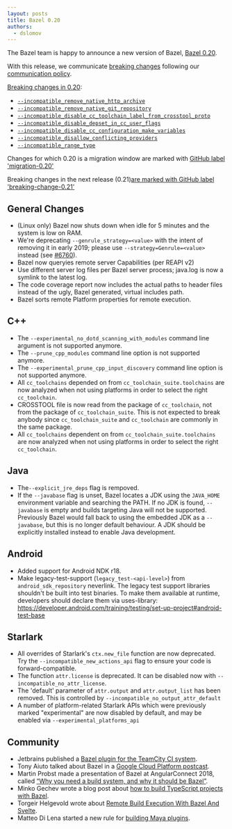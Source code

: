 ```yaml
---
layout: posts
title: Bazel 0.20
authors:
  - dslomov
---
```


The Bazel team is happy to announce a new version of Bazel, [Bazel 0.20](https://github.com/bazelbuild/bazel/releases/tag/0.20.0).

With this release, we communicate [breaking changes](https://docs.google.com/document/d/1Dj5PBLmPVg9ZyApm4GobM3y-mDgY3mVaqpRVttOe-ZQ/)
following our [communication policy](https://docs.google.com/document/d/1q5GGRxKrF_mnwtaPKI487P8OdDRh2nN7jX6U-FXnHL0/).

[Breaking changes in 0.20](https://github.com/bazelbuild/bazel/issues?q=is%3Aissue+label%3Abreaking-change-0.20):

  - [`--incompatible_remove_native_http_archive`](https://github.com/bazelbuild/bazel/issues/6570)
  - [`--incompatible_remove_native_git_repository`](https://github.com/bazelbuild/bazel/issues/6569)
  - [`--incompatible_disable_cc_toolchain_label_from_crosstool_proto`](https://github.com/bazelbuild/bazel/issues/6434)
  - [`--incompatible_disable_depset_in_cc_user_flags`](https://github.com/bazelbuild/bazel/issues/6384)
  - [`--incompatible_disable_cc_configuration_make_variables`](https://github.com/bazelbuild/bazel/issues/6381)
  - [`--incompatible_disallow_conflicting_providers`](https://github.com/bazelbuild/bazel/issues/5902)
  - [`--incompatible_range_type`](https://github.com/bazelbuild/bazel/issues/5264)

Changes for which 0.20 is a migration window are marked with [GitHub label 'migration-0.20'](https://github.com/bazelbuild/bazel/issues?q=is%3Aissue+label%3Amigration-0.20)
 
Breaking changes in the next release (0.21)[are marked with GitHub label 'breaking-change-0.21'](https://github.com/bazelbuild/bazel/issues?q=is%3Aissue+label%3Abreaking-change-0.21)

## General Changes

  - (Linux only) Bazel now shuts down when idle for 5 minutes and the system
    is low on RAM.
  - We're deprecating `--genrule_strategy=<value>` with the intent of removing it in early 2019; please use `--strategy=Genrule=<value>` instead
    (see [#6760](https://github.com/bazelbuild/bazel/issues/6760)).
  - Bazel now queryies remote server Capabilities (per REAPI v2)
  - Use different server log files per Bazel server process; java.log
    is now a symlink to the latest log.
  - The code coverage report now includes the actual paths to header
    files instead of the ugly, Bazel generated, virtual includes path.
  - Bazel sorts remote Platform properties for remote execution. 

## C++

  - The `--experimental_no_dotd_scanning_with_modules` command line argument is not supported anymore.
  - The `--prune_cpp_modules` command line option is not supported anymore.
  - The `--experimental_prune_cpp_input_discovery` command line option is not supported anymore.
  - All `cc_toolchains` depended on from `cc_toolchain_suite.toolchains` are now analyzed when not using
    platforms in order to select the right `cc_toolchain`.
  - CROSSTOOL file is now read from the package of `cc_toolchain`, not from
    the package of `cc_toolchain_suite`. This is not expected to break anybody since
    `cc_toolchain_suite` and `cc_toolchain` are commonly in the same package.
  - All `cc_toolchains` dependent on from `cc_toolchain_suite.toolchains` are now analyzed when not using
    platforms in order to select the right `cc_toolchain`.
    
## Java

  - The`--explicit_jre_deps` flag is rempoved.
  - If the `--javabase` flag is unset, Bazel locates a JDK using the `JAVA_HOME` environment variable 
    and searching the PATH. If no JDK is found, `--javabase` is empty and builds targeting Java
    will not be supported. Previously Bazel would fall back to using the embedded  JDK as a `--javabase`,
    but this is no longer default behaviour. A JDK should be explicitly installed instead to enable Java development.

## Android

  - Added support for Android NDK r18.
  - Make legacy-test-support (`legacy_test-<api-level>`) from
    `android_sdk_repository` neverlink. The legacy test support
    libraries shouldn't be built into test binaries. To make them
    available at runtime, developers should declare them via
    uses-library:
    https://developer.android.com/training/testing/set-up-project#android-test-base
    
 ## Starlark
  - All overrides of Starlark's `ctx.new_file` function are now
    deprecated. Try the `--incompatible_new_actions_api` flag to ensure your
    code is forward-compatible.
  - The function `attr.license` is deprecated. It can be disabled now
    with `--incompatible_no_attr_license`.
  - The 'default' parameter of `attr.output` and `attr.output_list` has been removed. This is controlled by
    `--incompatible_no_output_attr_default`
  - A number of platform-related Starlark APIs which were previously
    marked "experimental" are now disabled by default, and may be
    enabled via `--experimental_platforms_api`


 ## Community

 - Jetbrains published a [Bazel plugin for the TeamCity CI system](https://blog.jetbrains.com/teamcity/2018/11/bazel-plugin-for-teamcity/).
 - Tony Aiuto talked about Bazel in a [Google Cloud Platform postcast](https://www.gcppodcast.com/post/episode-153-bazel-with-tony-aiuto/).
 - Martin Probst made a presentation of Bazel at AngularConnect 2018, called
   [“Why you need a build system, and why it should be Bazel”](https://www.youtube.com/watch?v=Qb3tykleV_g).
 - Minko Gechev wrote a blog post about [how to build TypeScript projects with Bazel](https://blog.mgechev.com/2018/11/19/introduction-bazel-typescript-tutorial/).
 - Torgeir Helgevold wrote about [Remote Build Execution With Bazel And Svelte](http://www.syntaxsuccess.com/viewarticle/remote-build-execution-with-bazel-and-svelte).
 - Matteo Di Lena started a new rule for [building Maya plugins](https://github.com/mdilena/bazel-maya).
